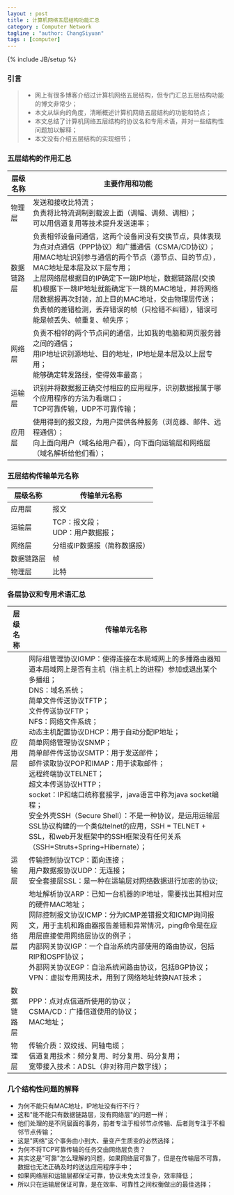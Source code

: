 ```yaml
---
layout : post
title : 计算机网络五层结构功能汇总
category : Computer Network
tagline : "author: ChangSiyuan"
tags : [computer]
---
```

{% include JB/setup %}

### 引言
> * 网上有很多博客介绍过计算机网络五层结构，但专门汇总五层结构功能的博文非常少；
> * 本文从纵向的角度，清晰概述计算机网络五层结构的功能和特点；
> * 本文总结了计算机网络五层结构的协议名和专用术语，并对一些结构性问题加以解释；
> * 本文没有介绍五层结构的实现细节；

### 五层结构的作用汇总

|层级名称|主要作用和功能|
|---|---|
|物理层|发送和接收比特流；<br>负责将比特流调制到载波上面（调幅、调频、调相）；<br>可以用信道复用等技术提升发送速率；|
|数据链路层|负责相邻设备间通信，这两个设备间没有交换节点，具体表现为点对点通信（PPP协议）和广播通信（CSMA/CD协议）；<br>用MAC地址识别参与通信的两个节点（源节点、目的节点），MAC地址是本层及以下层专用；<br>上层网络层根据目的IP确定下一跳IP地址，数据链路层(交换机)根据下一跳IP地址就能确定下一跳的MAC地址，并将网络层数据报再次封装，加上目的MAC地址，交由物理层传送；<br>负责帧的差错检测，丢弃错误的帧（只检错不纠错），错误可能是帧丢失、帧重复、帧失序；|
|网络层|负责不相邻的两个节点间的通信，比如我的电脑和网页服务器之间的通信；<br>用IP地址识别源地址、目的地址，IP地址是本层及以上层专用；<br>能够确定转发路线，使得效率最高；|
|运输层|识别并将数据报正确交付相应的应用程序，识别数据报属于哪个应用程序的方法为看端口；<br>TCP可靠传输，UDP不可靠传输；|
|应用层|使用得到的报文段，为用户提供各种服务（浏览器、邮件、远程通信）；<br>向上面向用户（域名给用户看），向下面向运输层和网络层（域名解析给他们看）；|

### 五层结构传输单元名称
|层级名称|传输单元名称|
|---|---|
|应用层|报文|
|运输层|TCP：报文段；<br>UDP：用户数据报；|
|网络层|分组或IP数据报（简称数据报）|
|数据链路层|帧|
|物理层|比特|

### 各层协议和专用术语汇总
|层级名称|传输单元名称|
|---|---|
|应用层|网际组管理协议IGMP：使得连接在本局域网上的多播路由器知道本局域网上是否有主机（指主机上的进程）参加或退出某个多播组；<br>DNS：域名系统；<br>简单文件传送协议TFTP；<br>文件传送协议FTP；<br>NFS：网络文件系统；<br>动态主机配置协议DHCP：用于自动分配IP地址；<br>简单网络管理协议SNMP；<br>简单邮件传送协议SMTP：用于发送邮件；<br>邮件读取协议POP和IMAP：用于读取邮件；<br>远程终端协议TELNET；<br>超文本传送协议HTTP；<br>socket：IP和端口统称套接字，java语言中称为java socket编程；<br>安全外壳SSH（Secure Shell）：不是一种协议，是运用运输层SSL协议构建的一个类似telnet的应用，SSH = TELNET + SSL，和web开发框架中的SSH框架没有任何关系（SSH=Struts+Spring+Hibernate）；|
|运输层|传输控制协议TCP：面向连接；<br>用户数据报协议UDP：无连接；<br>安全套接层SSL：是一种在运输层对网络数据进行加密的协议;|
|网络层|地址解析协议ARP：已知一台机器的IP地址，需要找出其相对应的硬件MAC地址；<br>网际控制报文协议ICMP：分为ICMP差错报文和ICMP询问报文，用于主机和路由器报告差错和异常情况，ping命令是在应用层直接使用网络层协议的例子；<br>内部网关协议IGP：一个自治系统内部使用的路由协议，包括RIP和OSPF协议；<br>外部网关协议EGP：自治系统间路由协议，包括BGP协议；<br>VPN：虚拟专用网技术，用到了网络地址转换NAT技术；|
|数据链路层|PPP：点对点信道所使用的协议；<br>CSMA/CD：广播信道使用的协议；<br>MAC地址；|
|物理层|传输介质：双绞线、同轴电缆；<br>信道复用技术：频分复用、时分复用、码分复用；<br>宽带接入技术：ADSL（非对称用户数字线）；|

### 几个结构性问题的解释
- 为何不能只有MAC地址，IP地址没有行不行？
 - 这和"能不能只有数据链路层，没有网络层"的问题一样；
 - 他们处理的是不同层面的事务，前者专注于相邻节点传输、后者则专注于不相邻节点传输；
 - 这是"网络"这个事务由小到大、量变产生质变的必然选择；
- 为何不将TCP可靠传输的任务交由网络层负责？
 - 其实这是"可靠"怎么理解的问题，如果网络层可靠了，但是在传输层不可靠，数据也无法正确及时的送达应用程序手中；
 - 如果网络层和运输层都保证可靠，协议未免太过复杂，效率降低；
 - 所以只在运输层保证可靠，是在效率、可靠性之间权衡做出的最佳选择；



